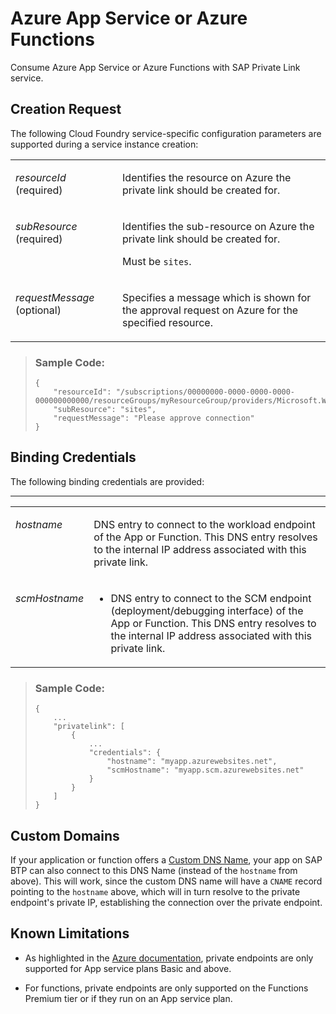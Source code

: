 <!-- loiod5f96f99a9034ce290cf4384b4166255 -->

# Azure App Service or Azure Functions

Consume Azure App Service or Azure Functions with SAP Private Link service.



<a name="loiod5f96f99a9034ce290cf4384b4166255__section_rnt_nwl_t5b"/>

## Creation Request

The following Cloud Foundry service-specific configuration parameters are supported during a service instance creation:


<table>
<tr>
<td valign="top">

*resourceId* \(required\)



</td>
<td valign="top">

Identifies the resource on Azure the private link should be created for.



</td>
</tr>
<tr>
<td valign="top">

*subResource* \(required\)



</td>
<td valign="top">

Identifies the sub-resource on Azure the private link should be created for.

Must be `sites`.



</td>
</tr>
<tr>
<td valign="top">

*requestMessage* \(optional\)



</td>
<td valign="top">

Specifies a message which is shown for the approval request on Azure for the specified resource.



</td>
</tr>
</table>

> ### Sample Code:  
> ```
> {
>     "resourceId": "/subscriptions/00000000-0000-0000-0000-000000000000/resourceGroups/myResourceGroup/providers/Microsoft.Web/sites/myApp",
>     "subResource": "sites",
>     "requestMessage": "Please approve connection"
> }
> ```



<a name="loiod5f96f99a9034ce290cf4384b4166255__section_crr_gxl_t5b"/>

## Binding Credentials

The following binding credentials are provided:

****


<table>
<tr>
<td valign="top">

*hostname*



</td>
<td valign="top">

DNS entry to connect to the workload endpoint of the App or Function. This DNS entry resolves to the internal IP address associated with this private link.



</td>
</tr>
<tr>
<td valign="top">

*scmHostname*



</td>
<td valign="top">

-   DNS entry to connect to the SCM endpoint \(deployment/debugging interface\) of the App or Function. This DNS entry resolves to the internal IP address associated with this private link.



</td>
</tr>
</table>

> ### Sample Code:  
> ```
> {
>     ...
>     "privatelink": [
>         {
>             ...
>             "credentials": {
>                 "hostname": "myapp.azurewebsites.net",
>                 "scmHostname": "myapp.scm.azurewebsites.net"
>             }
>         }
>     ]
> }
> ```



<a name="loiod5f96f99a9034ce290cf4384b4166255__section_z2g_nlp_55b"/>

## Custom Domains

If your application or function offers a [Custom DNS Name](https://docs.microsoft.com/en-us/azure/app-service/app-service-web-tutorial-custom-domain?tabs=a%2Cazurecli), your app on SAP BTP can also connect to this DNS Name \(instead of the `hostname` from above\). This will work, since the custom DNS name will have a `CNAME` record pointing to the `hostname` above, which will in turn resolve to the private endpoint's private IP, establishing the connection over the private endpoint.



<a name="loiod5f96f99a9034ce290cf4384b4166255__section_qsb_rxl_t5b"/>

## Known Limitations

-   As highlighted in the [Azure documentation](https://docs.microsoft.com/en-us/azure/app-service/networking/private-endpoint), private endpoints are only supported for App service plans Basic and above.

-   For functions, private endpoints are only supported on the Functions Premium tier or if they run on an App service plan.


